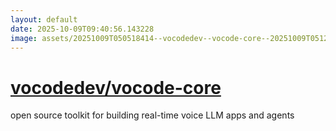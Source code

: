 ```yaml
---
layout: default
date: 2025-10-09T09:40:56.143228
image: assets/20251009T050518414--vocodedev--vocode-core--20251009T051218865--cropped.png
---
```


# [vocodedev/vocode-core](https://github.com/vocodedev/vocode-core)

open source toolkit for building real-time voice LLM apps and agents
